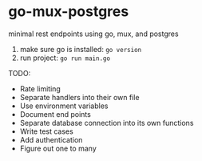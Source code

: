 # go-mux-postgres

minimal rest endpoints using go, mux, and postgres

1. make sure go is installed: `go version`
2. run project: `go run main.go`

TODO:

- Rate limiting
- Separate handlers into their own file
- Use environment variables
- Document end points
- Separate database connection into its own functions
- Write test cases
- Add authentication
- Figure out one to many
